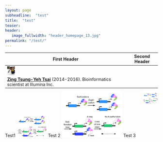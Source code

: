```yaml
---
layout: page
subheadline:  "test"
title:  "test"
teaser:
header:
   image_fullwidth: "header_homepage_13.jpg"
permalink: "/test/"
---
```


| First Header  | Second Header |
| ------------- | ------------- |
| <img src="../images/people_past/50px-Zing-20150307.jpg" align="left" height="30px">  
| [__Zing Tsung-Yeh Tsai__](https://sites.google.com/site/zingtyt/) (2014-2016). Bioinformatics scientist at Illumina Inc.  |

 


<img src="../images/research/research_subfunction.png" align="right" width="50">
Test1

<img src="../images/research/research_subfunction.png" width="100">
Test 2

<img src="../images/research/research_subfunction.png" width="200">
Test 3
